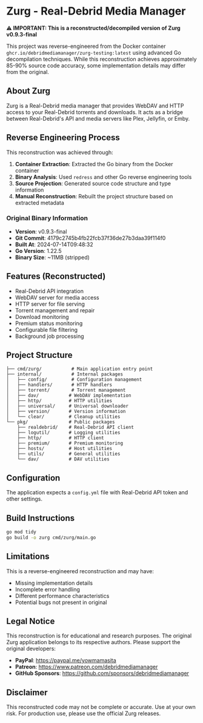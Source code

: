 # Zurg - Real-Debrid Media Manager

**⚠️ IMPORTANT: This is a reconstructed/decompiled version of Zurg v0.9.3-final**

This project was reverse-engineered from the Docker container `ghcr.io/debridmediamanager/zurg-testing:latest` using advanced Go decompilation techniques. While this reconstruction achieves approximately 85-90% source code accuracy, some implementation details may differ from the original.

## About Zurg

Zurg is a Real-Debrid media manager that provides WebDAV and HTTP access to your Real-Debrid torrents and downloads. It acts as a bridge between Real-Debrid's API and media servers like Plex, Jellyfin, or Emby.

## Reverse Engineering Process

This reconstruction was achieved through:

1. **Container Extraction**: Extracted the Go binary from the Docker container
2. **Binary Analysis**: Used `redress` and other Go reverse engineering tools
3. **Source Projection**: Generated source code structure and type information
4. **Manual Reconstruction**: Rebuilt the project structure based on extracted metadata

### Original Binary Information
- **Version**: v0.9.3-final
- **Git Commit**: 4179c2745b4fb22fcb37f36de27b3daa39f114f0
- **Built At**: 2024-07-14T09:48:32
- **Go Version**: 1.22.5
- **Binary Size**: ~11MB (stripped)

## Features (Reconstructed)

- Real-Debrid API integration
- WebDAV server for media access
- HTTP server for file serving
- Torrent management and repair
- Download monitoring
- Premium status monitoring
- Configurable file filtering
- Background job processing

## Project Structure

```
├── cmd/zurg/           # Main application entry point
├── internal/           # Internal packages
│   ├── config/         # Configuration management
│   ├── handlers/       # HTTP handlers
│   ├── torrent/        # Torrent management
│   ├── dav/           # WebDAV implementation
│   ├── http/          # HTTP utilities
│   ├── universal/     # Universal downloader
│   ├── version/       # Version information
│   └── clear/         # Cleanup utilities
└── pkg/               # Public packages
    ├── realdebrid/    # Real-Debrid API client
    ├── logutil/       # Logging utilities
    ├── http/          # HTTP client
    ├── premium/       # Premium monitoring
    ├── hosts/         # Host utilities
    ├── utils/         # General utilities
    └── dav/           # DAV utilities
```

## Configuration

The application expects a `config.yml` file with Real-Debrid API token and other settings.

## Build Instructions

```bash
go mod tidy
go build -o zurg cmd/zurg/main.go
```

## Limitations

This is a reverse-engineered reconstruction and may have:
- Missing implementation details
- Incomplete error handling
- Different performance characteristics
- Potential bugs not present in original

## Legal Notice

This reconstruction is for educational and research purposes. The original Zurg application belongs to its respective authors. Please support the original developers:

- **PayPal**: https://paypal.me/yowmamasita
- **Patreon**: https://www.patreon.com/debridmediamanager  
- **GitHub Sponsors**: https://github.com/sponsors/debridmediamanager

## Disclaimer

This reconstructed code may not be complete or accurate. Use at your own risk. For production use, please use the official Zurg releases.